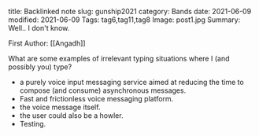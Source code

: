 title: Backlinked note
slug: gunship2021
category: Bands
date: 2021-06-09
modified: 2021-06-09
Tags: tag6,tag11,tag8
Image: post1.jpg
Summary: Well.. I don't know.

First Author: [[Angadh]]

What are some examples of irrelevant typing situations where I (and possibly you) type?
- a purely voice input messaging service aimed at reducing the time to compose (and consume) asynchronous messages.
- Fast and frictionless voice messaging platform.
- the voice message itself.
- the user could also be a howler.
- Testing.

